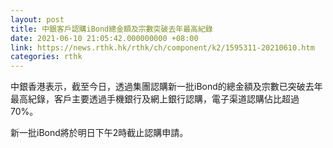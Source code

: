 ```yaml
---
layout: post
title: 中銀客戶認購iBond總金額及宗數突破去年最高紀錄
date: 2021-06-10 21:05:42.000000000 +08:00
link: https://news.rthk.hk/rthk/ch/component/k2/1595311-20210610.htm
categories: rthk
---
```


中銀香港表示，截至今日，透過集團認購新一批iBond的總金額及宗數已突破去年最高紀錄，客戶主要透過手機銀行及網上銀行認購，電子渠道認購佔比超過70%。

新一批iBond將於明日下午2時截止認購申請。
